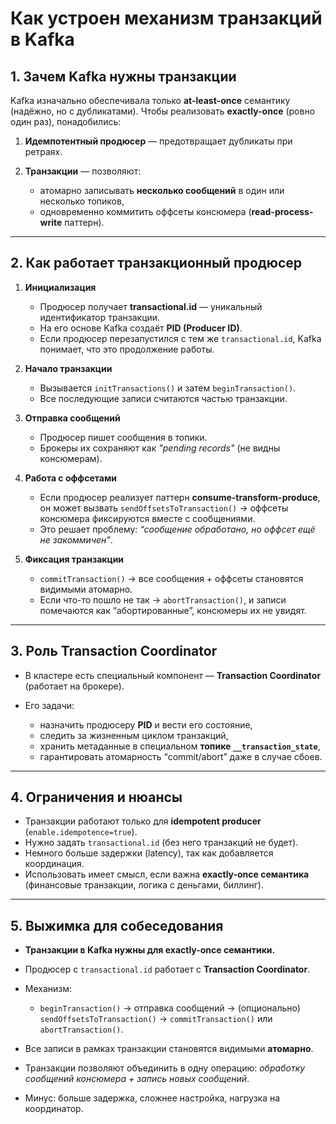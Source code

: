 # Как устроен механизм транзакций в Kafka

## 1. Зачем Kafka нужны транзакции

Kafka изначально обеспечивала только **at-least-once** семантику (надёжно, но с дубликатами).
Чтобы реализовать **exactly-once** (ровно один раз), понадобились:

1. **Идемпотентный продюсер** — предотвращает дубликаты при ретраях.
2. **Транзакции** — позволяют:

    * атомарно записывать **несколько сообщений** в один или несколько топиков,
    * одновременно коммитить оффсеты консюмера (**read-process-write** паттерн).

---

## 2. Как работает транзакционный продюсер

1. **Инициализация**

    * Продюсер получает **transactional.id** — уникальный идентификатор транзакции.
    * На его основе Kafka создаёт **PID (Producer ID)**.
    * Если продюсер перезапустился с тем же `transactional.id`, Kafka понимает, что это продолжение работы.

2. **Начало транзакции**

    * Вызывается `initTransactions()` и затем `beginTransaction()`.
    * Все последующие записи считаются частью транзакции.

3. **Отправка сообщений**

    * Продюсер пишет сообщения в топики.
    * Брокеры их сохраняют как *"pending records"* (не видны консюмерам).

4. **Работа с оффсетами**

    * Если продюсер реализует паттерн **consume-transform-produce**, он может вызвать `sendOffsetsToTransaction()` → оффсеты консюмера фиксируются вместе с сообщениями.
    * Это решает проблему: *“сообщение обработано, но оффсет ещё не закоммичен”*.

5. **Фиксация транзакции**

    * `commitTransaction()` → все сообщения + оффсеты становятся видимыми атомарно.
    * Если что-то пошло не так → `abortTransaction()`, и записи помечаются как “абортированные”, консюмеры их не увидят.

---

## 3. Роль Transaction Coordinator

* В кластере есть специальный компонент — **Transaction Coordinator** (работает на брокере).
* Его задачи:

    * назначить продюсеру **PID** и вести его состояние,
    * следить за жизненным циклом транзакций,
    * хранить метаданные в специальном **топике `__transaction_state`**,
    * гарантировать атомарность “commit/abort” даже в случае сбоев.

---

## 4. Ограничения и нюансы

* Транзакции работают только для **idempotent producer** (`enable.idempotence=true`).
* Нужно задать `transactional.id` (без него транзакций не будет).
* Немного больше задержки (latency), так как добавляется координация.
* Использовать имеет смысл, если важна **exactly-once семантика** (финансовые транзакции, логика с деньгами, биллинг).

---

## 5. Выжимка для собеседования

* **Транзакции в Kafka нужны для exactly-once семантики.**
* Продюсер с `transactional.id` работает с **Transaction Coordinator**.
* Механизм:

    * `beginTransaction()` → отправка сообщений → (опционально) `sendOffsetsToTransaction()` → `commitTransaction()` или `abortTransaction()`.
* Все записи в рамках транзакции становятся видимыми **атомарно**.
* Транзакции позволяют объединить в одну операцию: *обработку сообщений консюмера + запись новых сообщений*.
* Минус: больше задержка, сложнее настройка, нагрузка на координатор.
